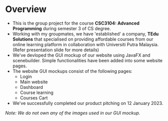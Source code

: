 # Overview
- This is the group project for the course **CSC3104: Advanced Programming** during semester 3 of CS degree. 
- Working with my groupmates, we have 'established' a company, **TEdu Solutions** that specialised on providing affordable courses from our online learning platform in collaboration with Universiti Putra Malaysia. (Refer presentation slide for more details)
- We've devloped the GUI mockup of our website using JavaFX and scenebuilder. Simple functionalities have been added into some website pages.
- The website GUI mockups consist of the following pages:
  - Login 
  - Main website
  - Dashboard
  - Course learning 
  - Courses Cart
- We've successfully completed our product pitching on 12 January 2023.

*Note: We do not own any of the images used in our GUI mockup.*
